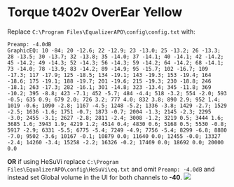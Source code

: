 # Torque t402v OverEar Yellow
Replace `C:\Program Files\EqualizerAPO\config\config.txt` with:
```
Preamp: -4.0dB
GraphicEQ: 10 -84; 20 -12.6; 22 -12.9; 23 -13.0; 25 -13.2; 26 -13.3; 28 -13.5; 30 -13.7; 32 -13.8; 35 -14.0; 37 -14.1; 40 -14.1; 42 -14.2; 45 -14.2; 49 -14.3; 52 -14.3; 56 -14.3; 59 -14.2; 64 -14.2; 68 -14.1; 73 -14.0; 78 -13.9; 83 -14.2; 89 -14.9; 95 -15.7; 102 -16.7; 109 -17.3; 117 -17.9; 125 -18.5; 134 -19.1; 143 -19.3; 153 -19.4; 164 -18.6; 175 -19.1; 188 -19.7; 201 -19.6; 215 -19.3; 230 -18.8; 246 -18.1; 263 -17.3; 282 -16.1; 301 -14.8; 323 -13.4; 345 -11.8; 369 -10.2; 395 -8.8; 423 -7.1; 452 -5.7; 484 -4.4; 518 -3.2; 554 -2.0; 593 -0.5; 635 0.9; 679 2.0; 726 3.2; 777 4.0; 832 3.8; 890 2.9; 952 1.4; 1019 -0.6; 1090 -2.8; 1167 -4.5; 1248 -5.2; 1336 -3.8; 1429 -2.7; 1529 -2.5; 1636 -1.6; 1751 -0.7; 1873 -0.7; 2004 -1.3; 2145 -2.3; 2295 -3.0; 2455 -3.1; 2627 -2.8; 2811 -2.4; 3008 -1.2; 3219 0.5; 3444 1.6; 3685 1.6; 3943 1.9; 4219 1.2; 4514 0.4; 4830 0.6; 5168 0.5; 5530 -0.8; 5917 -2.9; 6331 -5.5; 6775 -5.4; 7249 -4.9; 7756 -5.4; 8299 -6.8; 8880 -7.0; 9502 -3.6; 10167 -0.1; 10879 0.0; 11640 0.0; 12455 -0.0; 13327 -2.4; 14260 -3.4; 15258 -2.2; 16326 -0.2; 17469 0.0; 18692 0.0; 20000 0.0
```
**OR** if using HeSuVi replace `C:\Program Files\EqualizerAPO\config\HeSuVi\eq.txt` and omit `Preamp: -4.0dB` and instead set Global volume in the UI for both channels to **-40**.
![](https://raw.githubusercontent.com/jaakkopasanen/AutoEq/master/results/SBAF-Serious/innerfidelity/onear/Torque%20t402v%20OverEar%20Yellow/Torque%20t402v%20OverEar%20Yellow.png)